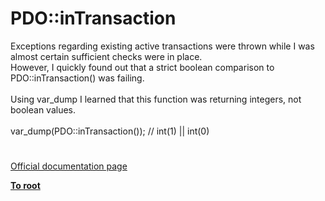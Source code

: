 # PDO::inTransaction




<div class="phpcode"><span class="html">
Exceptions regarding existing active transactions were thrown while I was almost certain sufficient checks were in place.<br>However, I quickly found out that a strict boolean comparison to PDO::inTransaction() was failing.<br><br>Using var_dump I learned that this function was returning integers, not boolean values.<br><br>var_dump(PDO::inTransaction()); // int(1) || int(0)</span>
</div>
  

#

[Official documentation page](https://www.php.net/manual/en/pdo.intransaction.php)

**[To root](/README.md)**